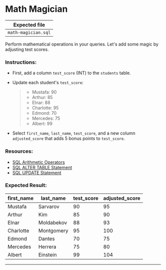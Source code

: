 # Math Magician

| Expected file |
| ------------- |
| `math-magician.sql` |

Perform mathematical operations in your queries. Let's add some magic by adjusting test scores.

### Instructions:

- First, add a column `test_score` (INT) to the `students` table.
- Update each student's `test_score`:

  > - Mustafa: 90  
  > - Arthur: 85  
  > - Elnar: 88  
  > - Charlotte: 95  
  > - Edmond: 70  
  > - Mercedes: 75  
  > - Albert: 99

- Select `first_name`, `last_name`, `test_score`, and a new column `adjusted_score` that adds 5 bonus points to `test_score`.

### Resources:

- [SQL Arithmetic Operators](https://www.w3schools.com/sql/sql_operators.asp)
- [SQL ALTER TABLE Statement](https://www.w3schools.com/sql/sql_alter.asp)
- [SQL UPDATE Statement](https://www.w3schools.com/sql/sql_update.asp)

### Expected Result:

| first_name | last_name    | test_score | adjusted_score |
|------------|--------------|------------|----------------|
| Mustafa    | Sarvarov     | 90         | 95             |
| Arthur     | Kim          | 85         | 90             |
| Elnar      | Moldabekov   | 88         | 93             |
| Charlotte  | Montgomery   | 95         | 100            |
| Edmond     | Dantes       | 70         | 75             |
| Mercedes   | Herrera      | 75         | 80             |
| Albert     | Einstein     | 99         | 104            |

---
